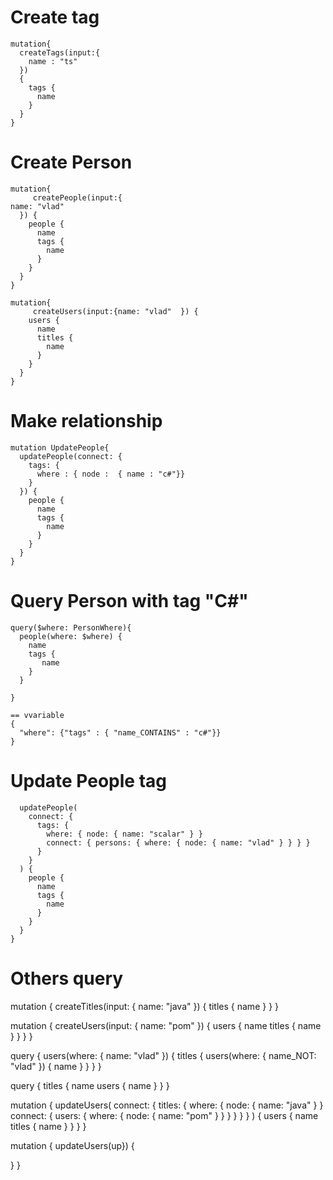 # Create tag
```gql
mutation{
  createTags(input:{
    name : "ts"
  }) 
  {
    tags { 
      name
    }
  }
}

```

# Create Person

```gql
mutation{
     createPeople(input:{
name: "vlad"
  }) {
    people {
      name
      tags {
        name
      }
    }
  }
}

mutation{
     createUsers(input:{name: "vlad"  }) {
    users {
      name
      titles {
        name
      }
    }
  }
}
```



#  Make relationship
```gql
mutation UpdatePeople{
  updatePeople(connect: {
    tags: {
      where : { node :  { name : "c#"}}
    }
  }) {
    people {
      name
      tags {
        name
      }
    }
  }
}
```

# Query Person with tag "C#"

```gql
query($where: PersonWhere){
  people(where: $where) {
    name
    tags {
       name
    }
  }

}

== vvariable
{
  "where": {"tags" : { "name_CONTAINS" : "c#"}}
}
```

# Update People tag
```gqlmutation {
  updatePeople(
    connect: {
      tags: {
        where: { node: { name: "scalar" } }
        connect: { persons: { where: { node: { name: "vlad" } } } }
      }
    }
  ) {
    people {
      name
      tags {
        name
      }
    }
  }
}
```





# Others query
mutation {
  createTitles(input: { name: "java" }) {
    titles {
      name
    }
  }
}

mutation {
  createUsers(input: { name: "pom" }) {
    users {
      name
      titles {
        name
      }
    }
  }
}

query {
  users(where: { name: "vlad" }) {
    titles {
      users(where: { name_NOT: "vlad" }) {
        name
      }
    }
  }
}

query {
  titles {
    name
    users {
      name
    }
  }
}

mutation {
  updateUsers(
    connect: {
      titles: {
        where: { node: { name: "java" } }
        connect: { users: { where: { node: { name: "pom" } } } }
      }
    }
  ) {
    users {
      name
      titles {
        name
      }
    }
  }
}


mutation {
  updateUsers(up}) {
    
  }
}
